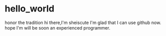 # hello_world
honor the tradition
hi there,I'm sheiscute
I'm glad that I can use github now.
hope I'm will be soon an experienced programmer.
